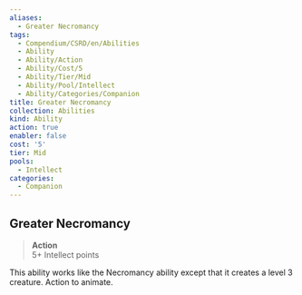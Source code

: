 ```yaml
---
aliases:
  - Greater Necromancy
tags:
  - Compendium/CSRD/en/Abilities
  - Ability
  - Ability/Action
  - Ability/Cost/5
  - Ability/Tier/Mid
  - Ability/Pool/Intellect
  - Ability/Categories/Companion
title: Greater Necromancy
collection: Abilities
kind: Ability
action: true
enabler: false
cost: '5'
tier: Mid
pools:
  - Intellect
categories:
  - Companion
---
```

## Greater Necromancy  
>**Action**  
>5+ Intellect points
  
This ability works like the Necromancy ability except that it creates a level 3 creature. Action to animate.